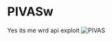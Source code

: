 # PIVASw
Yes its me wrd api exploit
![PIVAS](https://cdn.discordapp.com/attachments/1063389805267922964/1063389877875527690/image.png)
